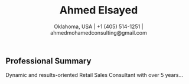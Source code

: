 <!DOCTYPE html>
<html>
<head>
    <title>Professional Resume</title>
    <link rel="stylesheet" href="styles.css">
</head>
<body>
    <header>
        <h1>Ahmed Elsayed</h1>
        <p>Oklahoma, USA | +1 (405) 514-1251 | ahmedmohamedconsulting@gmail.com</p>
    </header>
    <section>
        <h2>Professional Summary</h2>
        <p>Dynamic and results-oriented Retail Sales Consultant with over 5 years...</p>
    </section>
    <!-- Add more sections for skills, experience, education, etc. -->
</body>
</html>
